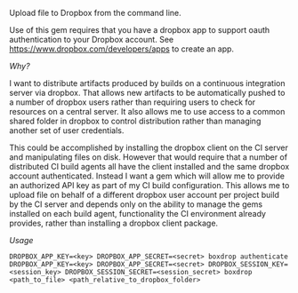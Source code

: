 Upload file to Dropbox from the command line.

Use of this gem requires that you have a dropbox app to support oauth authentication to your Dropbox account. See https://www.dropbox.com/developers/apps to create an app.

*Why?*

I want to distribute artifacts produced by builds on a continuous integration server via dropbox. That allows new artifacts to be automatically pushed to a number of dropbox users rather than requiring users to check for resources on a central server. It also allows me to use access to a common shared folder in dropbox to control distribution rather than managing another set of user credentials.

This could be accomplished by installing the dropbox client on the CI server and manipulating files on disk. However that would require that a number of distributed CI build agents all have the client installed and the same dropbox account authenticated. Instead I want a gem which will allow me to provide an authorized API key as part of my CI build configuration. This allows me to upload file on behalf of a different dropbox user account per project build by the CI server and depends only on the ability to manage the gems installed on each build agent, functionality the CI environment already provides, rather than installing a dropbox client package.

*Usage*

`DROPBOX_APP_KEY=<key> DROPBOX_APP_SECRET=<secret> boxdrop authenticate`
`DROPBOX_APP_KEY=<key> DROPBOX_APP_SECRET=<secret> DROPBOX_SESSION_KEY=<session_key> DROPBOX_SESSION_SECRET=<session_secret> boxdrop <path_to_file> <path_relative_to_dropbox_folder>`